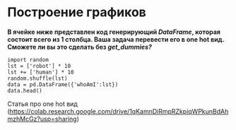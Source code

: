 # Построение графиков

**В ячейке ниже представлен код генерирующий *DataFrame*, которая состоит всего из 1 столбца. Ваша задача перевести его в one hot вид. Сможете ли вы это сделать без *get_dummies?***

```
import random
lst = ['robot'] * 10
lst += ['human'] * 10
random.shuffle(lst)
data = pd.DataFrame({'whoAmI':lst})
data.head()
```

Статья про one hot вид (https://colab.research.google.com/drive/1qKamnDiRmpRZkpiqWPkunBdAhmzhMcGz?usp=sharing)